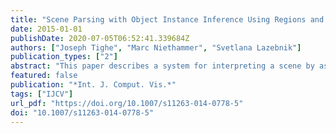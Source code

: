```yaml
---
title: "Scene Parsing with Object Instance Inference Using Regions and Per-exemplar Detectors"
date: 2015-01-01
publishDate: 2020-07-05T06:52:41.339684Z
authors: ["Joseph Tighe", "Marc Niethammer", "Svetlana Lazebnik"]
publication_types: ["2"]
abstract: "This paper describes a system for interpreting a scene by assigning a semantic label at every pixel and inferring the spatial extent of individual object instances together with their occlusion relationships. First we present a method for labeling each pixel aimed at achieving broad coverage across hundreds of object categories, many of them sparsely sampled. This method combines region-level features with per-exemplar sliding window detectors. Unlike traditional bounding box detectors, per-exemplar detectors perform well on classes with little training data and high intra-class variation, and they allow object masks to be transferred into the test image for pixel-level segmentation. Next, we use per-exemplar detections to generate a set of candidate object masks for a given test image. We then select a subset of objects that explain the image well and have valid overlap relationships and occlusion ordering. This is done by minimizing an integer quadratic program either using a greedy method or a standard solver. We alternate between using the object predictions to refine the pixel labels and using the pixel labels to improve the object predictions. The proposed system obtains promising results on two challenging subsets of the LabelMe dataset, the largest of which contains 45,676 images and 232 classes."
featured: false
publication: "*Int. J. Comput. Vis.*"
tags: ["IJCV"]
url_pdf: "https://doi.org/10.1007/s11263-014-0778-5"
doi: "10.1007/s11263-014-0778-5"
---
```


